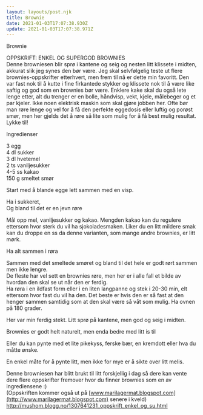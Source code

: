 ```yaml
---
layout: layouts/post.njk
title: Brownie
date: 2021-01-03T17:07:38.930Z
update: 2021-01-03T17:07:38.971Z
---
```

Brownie



OPPSKRIFT: ENKEL OG SUPERGOD BROWNIES\
Denne browniesen blir sprø i kantene og seig og nesten litt klissete i midten, akkurat slik jeg synes den bør være. Jeg skal selvfølgelig teste ut flere brownies-oppskrifter etterhvert, men frem til nå er dette min favoritt. Den var fast nok til å kutte i fine firkantede stykker og klissete nok til å være like saftig og god som en brownies bør være. Enklere kake skal du også lete lenge etter, alt du trenger er en bolle, håndvisp, vekt, kjele, målebeger og et par kjeler. Ikke noen elektrisk maskin som skal gjøre jobben her. Ofte bør man røre lenge og vel for å få den perfekte eggedosis eller luftig og porøst smør, men her gjelds det å røre så lite som mulig for å få best mulig resultat. Lykke til!

Ingredienser

3 egg\
4 dl sukker\
3 dl hvetemel\
2 ts vaniljesukker\
4-5 ss kakao\
150 g smeltet smør

﻿Start med å blande egge lett sammen med en visp.

﻿Ha i sukkeret,\
Og bland til det er en jevn røre

﻿Mål opp mel, vaniljesukker og kakao. Mengden kakao kan du regulere ettersom hvor sterk du vil ha sjokoladesmaken. Liker du en litt mildere smak kan du droppe en ss da denne varianten, som mange andre brownies, er litt mørk.

Ha alt sammen i røra

Sammen med det smeltede smøret og bland til det hele er godt rørt sammen men ikke lengre.\
De fleste har vel sett en brownies røre, men her er i alle fall et bilde av hvordan den skal se ut når den er ferdig.\
Ha røra i en ildfast form eller i en liten langpanne og stek i 20-30 min, elt ettersom hvor fast du vil ha den. Det beste er hvis den er så fast at den henger sammen samtidig som at den skal være så våt som mulig. Ha ovnen på 180 grader.

﻿Her var min ferdig stekt. Litt sprø på kantene, men god og seig i midten.

﻿Brownies er godt helt naturelt, men enda bedre med litt is til

﻿Eller du kan pynte med et lite pikekyss, ferske bær, en kremdott eller hva du måtte ønske.

﻿En enkel måte for å pynte litt, men ikke for mye er å sikte over litt melis.

Denne browniesen har blitt brukt til litt forskjellig i dag så dere kan vente dere flere oppskrifter fremover hvor du finner brownies som en av ingrediensene :)\
(Oppskriften kommer også ut på [www.marilagermat.blogspot.com](http://www.marilagermat.blogspot.com) senere i kveld)\
<http://mushom.blogg.no/1307641231_oppskrift_enkel_og_su.html>